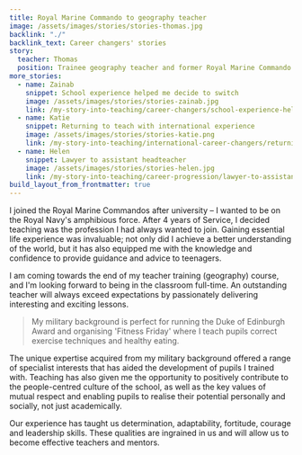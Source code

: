 ```yaml
---
title: Royal Marine Commando to geography teacher
image: /assets/images/stories/stories-thomas.jpg
backlink: "./"
backlink_text: Career changers' stories
story:
  teacher: Thomas
  position: Trainee geography teacher and former Royal Marine Commando
more_stories:
  - name: Zainab
    snippet: School experience helped me decide to switch
    image: /assets/images/stories/stories-zainab.jpg
    link: /my-story-into-teaching/career-changers/school-experience-helped-me-decide-to-switch
  - name: Katie
    snippet: Returning to teach with international experience
    image: /assets/images/stories/stories-katie.png
    link: /my-story-into-teaching/international-career-changers/returning-to-teaching-with-international-experience
  - name: Helen
    snippet: Lawyer to assistant headteacher
    image: /assets/images/stories/stories-helen.jpg
    link: /my-story-into-teaching/career-progression/lawyer-to-assistant-teacher
build_layout_from_frontmatter: true
---
```


I joined the Royal Marine Commandos after university – I wanted to be on the Royal Navy's amphibious force. After 4 years of Service, I decided teaching was the profession I had always wanted to join. Gaining essential life experience was invaluable; not only did I achieve a better understanding of the world, but it has also equipped me with the knowledge and confidence to provide guidance and advice to teenagers.

I am coming towards the end of my teacher training (geography) course, and I'm looking forward to being in the classroom full-time. An outstanding teacher will always exceed expectations by passionately delivering interesting and exciting lessons.

> My military background is perfect for running the Duke of Edinburgh Award and organising 'Fitness Friday' where I teach pupils correct exercise techniques and healthy eating.

The unique expertise acquired from my military background offered a range of specialist interests that has aided the development of pupils I trained with. Teaching has also given me the opportunity to positively contribute to the people-centred culture of the school, as well as the key values of mutual respect and enabling pupils to realise their potential personally and socially, not just academically.

Our experience has taught us determination, adaptability, fortitude, courage and leadership skills. These qualities are ingrained in us and will allow us to become effective teachers and mentors.
